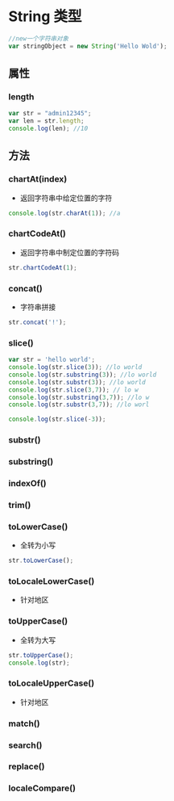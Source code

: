 # String 类型

```javascript
//new一个字符串对象
var stringObject = new String('Hello Wold');
```

## 属性

### length

```javascript
var str = "admin12345";
var len = str.length;
console.log(len); //10
```

## 方法

### chartAt(index)
- 返回字符串中给定位置的字符

```javascript
console.log(str.charAt(1)); //a
```

### chartCodeAt()
- 返回字符串中制定位置的字符码

```javascript
str.chartCodeAt(1);
```

### concat()
- 字符串拼接
```javascript
str.concat('!');
```

### slice()

```javascript
var str = 'hello world';
console.log(str.slice(3)); //lo world
console.log(str.substring(3)); //lo world
console.log(str.substr(3)); //lo world
console.log(str.slice(3,7)); // lo w
console.log(str.substring(3,7)); //lo w
console.log(str.substr(3,7)); //lo worl

console.log(str.slice(-3));
```

### substr()

### substring()

### indexOf()

### trim()

### toLowerCase()
- 全转为小写
```javascript
str.toLowerCase();
```
### toLocaleLowerCase()
- 针对地区

### toUpperCase() 
- 全转为大写
```javascript
str.toUpperCase();
console.log(str);
```

### toLocaleUpperCase()
- 针对地区

### match()

### search()

### replace()

### localeCompare()
